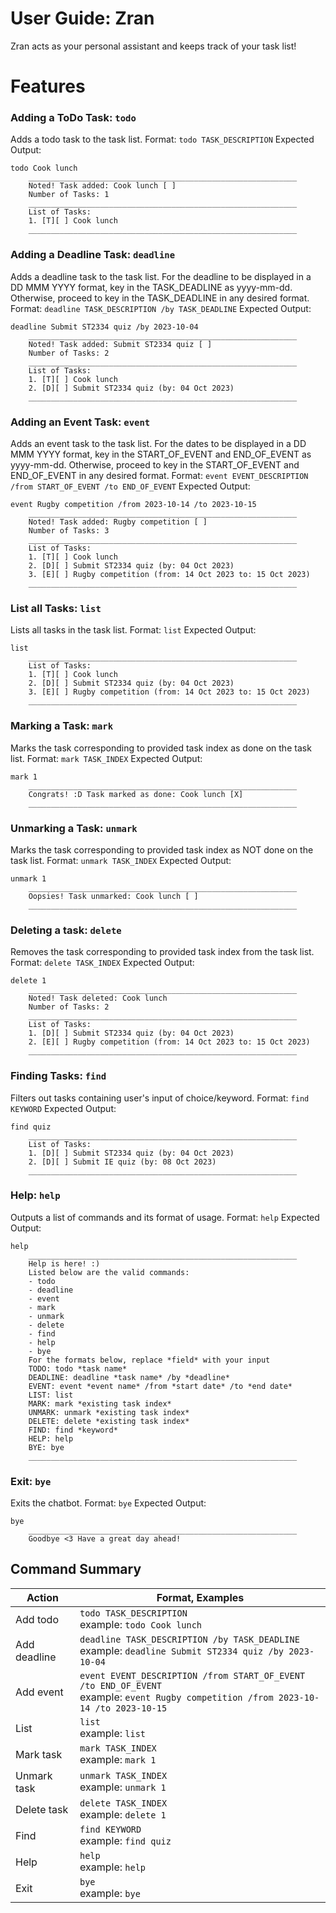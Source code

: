 # User Guide: Zran
Zran acts as your personal assistant and keeps track of your task list!

# Features
### Adding a ToDo Task: `todo`

Adds a todo task to the task list.
Format: `todo TASK_DESCRIPTION`
Expected Output:
```
todo Cook lunch
    ____________________________________________________________
    Noted! Task added: Cook lunch [ ]
    Number of Tasks: 1
    ____________________________________________________________
    List of Tasks:
    1. [T][ ] Cook lunch
    ____________________________________________________________
```

### Adding a Deadline Task: `deadline`

Adds a deadline task to the task list.
For the deadline to be displayed in a DD MMM YYYY format, key in the TASK_DEADLINE as yyyy-mm-dd.
Otherwise, proceed to key in the TASK_DEADLINE in any desired format.
Format: `deadline TASK_DESCRIPTION /by TASK_DEADLINE`
Expected Output:
```
deadline Submit ST2334 quiz /by 2023-10-04
    ____________________________________________________________
    Noted! Task added: Submit ST2334 quiz [ ]
    Number of Tasks: 2
    ____________________________________________________________
    List of Tasks:
    1. [T][ ] Cook lunch
    2. [D][ ] Submit ST2334 quiz (by: 04 Oct 2023)
    ____________________________________________________________
```

### Adding an Event Task: `event`

Adds an event task to the task list.
For the dates to be displayed in a DD MMM YYYY format, key in the START_OF_EVENT and END_OF_EVENT as yyyy-mm-dd.
Otherwise, proceed to key in the START_OF_EVENT and END_OF_EVENT in any desired format.
Format: `event EVENT_DESCRIPTION /from START_OF_EVENT /to END_OF_EVENT`
Expected Output:
```
event Rugby competition /from 2023-10-14 /to 2023-10-15
    ____________________________________________________________
    Noted! Task added: Rugby competition [ ]
    Number of Tasks: 3
    ____________________________________________________________
    List of Tasks:
    1. [T][ ] Cook lunch
    2. [D][ ] Submit ST2334 quiz (by: 04 Oct 2023)
    3. [E][ ] Rugby competition (from: 14 Oct 2023 to: 15 Oct 2023)
    ____________________________________________________________
```

### List all Tasks: `list`

Lists all tasks in the task list.
Format: `list`
Expected Output:
```
list
    ____________________________________________________________
    List of Tasks:
    1. [T][ ] Cook lunch
    2. [D][ ] Submit ST2334 quiz (by: 04 Oct 2023)
    3. [E][ ] Rugby competition (from: 14 Oct 2023 to: 15 Oct 2023)
    ____________________________________________________________
```

### Marking a Task: `mark`

Marks the task corresponding to provided task index as done on the task list.
Format: `mark TASK_INDEX`
Expected Output:
```
mark 1
    ____________________________________________________________
    Congrats! :D Task marked as done: Cook lunch [X]
    ____________________________________________________________
```

### Unmarking a Task: `unmark`

Marks the task corresponding to provided task index as NOT done on the task list.
Format: `unmark TASK_INDEX`
Expected Output:
```
unmark 1
    ____________________________________________________________
    Oopsies! Task unmarked: Cook lunch [ ]
    ____________________________________________________________
```

### Deleting a task: `delete`

Removes the task corresponding to provided task index from the task list.
Format: `delete TASK_INDEX`
Expected Output:
```
delete 1
    ____________________________________________________________
    Noted! Task deleted: Cook lunch
    Number of Tasks: 2
    ____________________________________________________________
    List of Tasks:
    1. [D][ ] Submit ST2334 quiz (by: 04 Oct 2023)
    2. [E][ ] Rugby competition (from: 14 Oct 2023 to: 15 Oct 2023)
    ____________________________________________________________
```

### Finding Tasks: `find`

Filters out tasks containing user's input of choice/keyword.
Format: `find KEYWORD`
Expected Output:
```
find quiz
    ____________________________________________________________
    List of Tasks:
    1. [D][ ] Submit ST2334 quiz (by: 04 Oct 2023)
    2. [D][ ] Submit IE quiz (by: 08 Oct 2023)
    ____________________________________________________________
```

### Help: `help`

Outputs a list of commands and its format of usage.
Format: `help`
Expected Output:
```
help
    ____________________________________________________________
    Help is here! :) 
    Listed below are the valid commands: 
    - todo 
    - deadline 
    - event 
    - mark 
    - unmark 
    - delete 
    - find 
    - help 
    - bye 
    For the formats below, replace *field* with your input 
    TODO: todo *task name* 
    DEADLINE: deadline *task name* /by *deadline* 
    EVENT: event *event name* /from *start date* /to *end date* 
    LIST: list
    MARK: mark *existing task index* 
    UNMARK: unmark *existing task index* 
    DELETE: delete *existing task index* 
    FIND: find *keyword*
    HELP: help
    BYE: bye
    ____________________________________________________________
```

### Exit: `bye`

Exits the chatbot.
Format: `bye`
Expected Output:
```
bye
    ____________________________________________________________
    Goodbye <3 Have a great day ahead!
```

## Command Summary
| Action       | Format, Examples                                                                                                                        |
|--------------|-----------------------------------------------------------------------------------------------------------------------------------------|
| Add todo     | `todo TASK_DESCRIPTION`  <br/>example: `todo Cook lunch`                                                                                |
| Add deadline | `deadline TASK_DESCRIPTION /by TASK_DEADLINE`  <br/>example: `deadline Submit ST2334 quiz /by 2023-10-04`                               |
| Add event    | `event EVENT_DESCRIPTION /from START_OF_EVENT /to END_OF_EVENT` <br/>example: `event Rugby competition /from 2023-10-14 /to 2023-10-15` |
| List         | `list`               <br/>example: `list`                                                                                               |
| Mark task    | `mark TASK_INDEX`    <br/>example: `mark 1`                                                                                             |
| Unmark task  | `unmark TASK_INDEX`  <br/>example: `unmark 1`                                                                                           |
| Delete task  | `delete TASK_INDEX`  <br/>example: `delete 1`                                                                                           |
| Find         | `find KEYWORD`       <br/>example: `find quiz`                                                                                          |
| Help         | `help`               <br/>example: `help`                                                                                               |
| Exit         | `bye`                <br/>example: `bye`                                                                                                |

